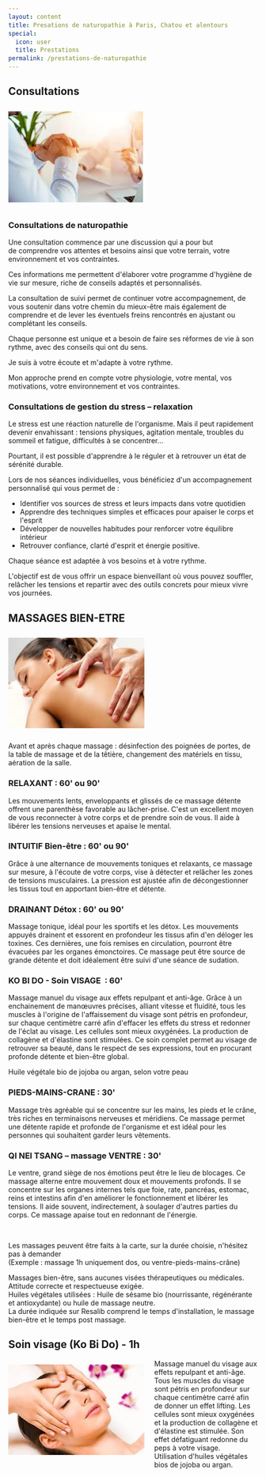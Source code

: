 ```yaml
---
layout: content
title: Presations de naturopathie à Paris, Chatou et alentours
special:
  icon: user
  title: Prestations
permalink: /prestations-de-naturopathie
---
```


## Consultations

<div style="padding:10px 20px 10px 0; max-width:100%">
  <img src="/images/prestations/consultations.png" alt="Illustration Consultations" style="max-width: 100%; height: auto;" />
</div>

### Consultations de naturopathie

Une consultation commence par une discussion qui a pour but de comprendre vos attentes et besoins ainsi que votre terrain, votre environnement et vos contraintes.

Ces informations me permettent d'élaborer votre programme d'hygiène de vie sur mesure, riche de conseils adaptés et personnalisés.

La consultation de suivi permet de continuer votre accompagnement, de vous soutenir dans votre chemin du mieux-être mais également de comprendre et de lever les éventuels freins rencontrés en ajustant ou complétant les conseils.

Chaque personne est unique et a besoin de faire ses réformes de vie à son rythme, avec des conseils qui ont du sens.

Je suis à votre écoute et m'adapte à votre rythme.

Mon approche prend en compte votre physiologie, votre mental, vos motivations, votre environnement et vos contraintes.

### Consultations de gestion du stress – relaxation

Le stress est une réaction naturelle de l'organisme. Mais il peut rapidement devenir envahissant : tensions physiques, agitation mentale, troubles du sommeil et fatigue, difficultés à se concentrer...

Pourtant, il est possible d'apprendre à le réguler et à retrouver un état de sérénité durable.

Lors de nos séances individuelles, vous bénéficiez d'un accompagnement personnalisé qui vous permet de :

- Identifier vos sources de stress et leurs impacts dans votre quotidien
- Apprendre des techniques simples et efficaces pour apaiser le corps et l'esprit
- Développer de nouvelles habitudes pour renforcer votre équilibre intérieur
- Retrouver confiance, clarté d'esprit et énergie positive.

Chaque séance est adaptée à vos besoins et à votre rythme. 

L'objectif est de vous offrir un espace bienveillant où vous pouvez souffler, relâcher les tensions et repartir avec des outils concrets pour mieux vivre vos journées.


## MASSAGES BIEN-ETRE

<div style="padding:10px 20px 10px 0; max-width:100%">
  <img src="/images/prestations/massages.png" alt="Illustration Massages" style="max-width: 100%; height: auto;" />
</div>

Avant et après chaque massage : désinfection des poignées de portes, de la table de massage et de la têtière, changement des matériels en tissu, aération de la salle.

### RELAXANT : 60' ou 90' 
Les mouvements lents, enveloppants et glissés de ce massage détente offrent une parenthèse favorable au lâcher-prise. C'est un excellent moyen de vous reconnecter à votre corps et de prendre soin de vous. Il aide à libérer les tensions nerveuses et apaise le mental.

### INTUITIF Bien-être : 60' ou 90'
Grâce à une alternance de mouvements toniques et relaxants, ce massage sur mesure, à l'écoute de votre corps, vise à détecter et relâcher les zones de tensions musculaires. La pression est ajustée afin de décongestionner les tissus tout en apportant bien-être et détente.

### DRAINANT Détox : 60' ou 90'
Massage tonique, idéal pour les sportifs et les détox. Les mouvements appuyés drainent et essorent en profondeur les tissus afin d'en déloger les toxines. Ces dernières, une fois remises en circulation, pourront être évacuées par les organes émonctoires. Ce massage peut être source de grande détente et doit idéalement être suivi d'une séance de sudation.

### KO BI DO - Soin VISAGE  : 60' 
Massage manuel du visage aux effets repulpant et anti-âge. Grâce à un enchainement de manœuvres précises, alliant vitesse et fluidité, tous les muscles à l'origine de l'affaissement du visage sont pétris en profondeur, sur chaque centimètre carré afin d'effacer les effets du stress et redonner de l'éclat au visage. Les cellules sont mieux oxygénées. La production de collagène et d'élastine sont stimulées.
Ce soin complet permet au visage de retrouver sa beauté, dans le respect de ses expressions, tout en procurant profonde détente et bien-être global.

Huile végétale bio de jojoba ou argan, selon votre peau

### PIEDS-MAINS-CRANE : 30'
Massage très agréable qui se concentre sur les mains, les pieds et le crâne, très riches en terminaisons nerveuses et méridiens. Ce massage permet une détente rapide et profonde de l'organisme et est idéal pour les personnes qui souhaitent garder leurs vêtements.

### QI NEI TSANG – massage VENTRE : 30'
Le ventre, grand siège de nos émotions peut être le lieu de blocages. Ce massage alterne entre mouvement doux et mouvements profonds. Il se concentre sur les organes internes tels que foie, rate, pancréas, estomac, reins et intestins afin d'en améliorer le fonctionnement et libérer les tensions. Il aide souvent, indirectement, à soulager d'autres parties du corps. Ce massage apaise tout en redonnant de l'énergie.

&nbsp;

Les massages peuvent être faits à la carte, sur la durée choisie, n'hésitez pas à demander  
(Exemple :  massage 1h uniquement dos, ou ventre-pieds-mains-crâne) 

Massages bien-être, sans aucunes visées thérapeutiques ou médicales. Attitude correcte et respectueuse exigée.  
Huiles végétales utilisées : Huile de sésame bio (nourrissante, régénérante et antioxydante) ou huile de massage neutre.  
La durée indiquée sur Resalib comprend le temps d'installation, le massage bien-être et le temps post massage.


## Soin visage (Ko Bi Do) - 1h

<div style="float:left; padding:10px 20px 10px 0; max-width:100%">
  <img src="/images/prestations/kobido.png" alt="Illustration Kobido" style="max-width: 100%; height: auto;" />
</div>

Massage manuel du visage aux effets repulpant et anti-âge.
Tous les muscles du visage sont pétris en profondeur sur chaque centimètre carré afin de donner un effet lifting.
Les cellules sont mieux oxygénées et la production de collagène et d'élastine est stimulée.
Son effet défatiguant redonne du peps à votre visage.  
Utilisation d'huiles végétales bios de jojoba ou argan.

